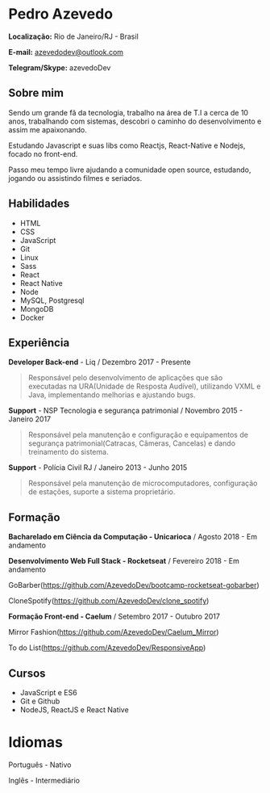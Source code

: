 # Pedro Azevedo

**Localização:** Rio de Janeiro/RJ - Brasil

**E-mail:** azevedodev@outlook.com

**Telegram/Skype:** azevedoDev

## Sobre mim

Sendo um grande fã da tecnologia, trabalho na área de T.I a cerca de
10 anos, trabalhando com sistemas, descobri o caminho do desenvolvimento
e assim me apaixonando.

Estudando Javascript e suas libs como Reactjs, React-Native e Nodejs, focado no front-end.

Passo meu tempo livre ajudando a comunidade open source, estudando, jogando ou assistindo filmes e seriados.

## Habilidades

- HTML
- CSS
- JavaScript
- Git
- Linux
- Sass
- React
- React Native
- Node
- MySQL, Postgresql
- MongoDB
- Docker

## Experiência

**Developer Back-end** - Liq / Dezembro 2017 - Presente

> Responsável pelo desenvolvimento de aplicações que são executadas na URA(Unidade de Resposta Audível), utilizando VXML e Java, implementando melhorias e ajustando bugs.

**Support** - NSP Tecnologia e segurança patrimonial / Novembro 2015 - Janeiro 2017

> Responsável pela manutenção e configuração e equipamentos de segurança patrimonial(Catracas, Câmeras, Cancelas) e dando treinamento do sistema.

**Support** - Polícia Civil RJ / Janeiro 2013 - Junho 2015

> Responsável pela manutenção de microcomputadores, configuração de estações, suporte a sistema proprietário.

## Formação

**Bacharelado em Ciência da Computação - Unicarioca** / Agosto 2018 - Em andamento

**Desenvolvimento Web Full Stack - Rocketseat** / Fevereiro 2018 - Em andamento

GoBarber(https://github.com/AzevedoDev/bootcamp-rocketseat-gobarber)

CloneSpotify(https://github.com/AzevedoDev/clone_spotify)

**Formação Front-end - Caelum** / Setembro 2017 - Outubro 2017

Mirror Fashion(https://github.com/AzevedoDev/Caelum_Mirror)

To do List(https://github.com/AzevedoDev/ResponsiveApp)

## Cursos

- JavaScript e ES6
- Git e Github
- NodeJS, ReactJS e React Native

# Idiomas

Português - Nativo

Inglês - Intermediário
